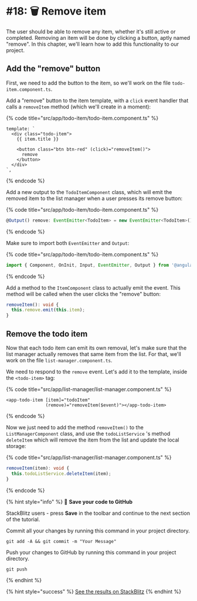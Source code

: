 # \#18: 🗑 Remove item

The user should be able to remove any item, whether it's still active or completed. Removing an item will be done by clicking a button, aptly named "remove". In this chapter, we'll learn how to add this functionality to our project.

## Add the "remove" button

First, we need to add the button to the item, so we'll work on the file `todo-item.component.ts`.

Add a "remove" button to the item template, with a `click` event handler that calls a `removeItem` method \(which we'll create in a moment\):

{% code title="src/app/todo-item/todo-item.component.ts" %}
```markup
template: `
  <div class="todo-item">
    {{ item.title }}

    <button class="btn btn-red" (click)="removeItem()">
      remove
    </button>
  </div>
`,
```
{% endcode %}

Add a new output to the `TodoItemComponent` class, which will emit the removed item to the list manager when a user presses its remove button:

{% code title="src/app/todo-item/todo-item.component.ts" %}
```typescript
@Output() remove: EventEmitter<TodoItem> = new EventEmitter<TodoItem>();
```
{% endcode %}

Make sure to import both `EventEmitter` and `Output`:

{% code title="src/app/todo-item/todo-item.component.ts" %}
```typescript
import { Component, OnInit, Input, EventEmitter, Output } from '@angular/core';
```
{% endcode %}

Add a method to the `ItemComponent` class to actually emit the event. This method will be called when the user clicks the "remove" button:

```typescript
removeItem(): void {
  this.remove.emit(this.item);
}
```

## Remove the todo item

Now that each todo item can emit its own removal, let's make sure that the list manager actually removes that same item from the list. For that, we'll work on the file `list-manager.component.ts`.

We need to respond to the `remove` event. Let's add it to the template, inside the `<todo-item>` tag:

{% code title="src/app/list-manager/list-manager.component.ts" %}
```markup
<app-todo-item [item]="todoItem"
               (remove)="removeItem($event)"></app-todo-item>
```
{% endcode %}

Now we just need to add the method `removeItem()` to the `ListManagerComponent` class, and use the `todoListService` 's method `deleteItem` which will remove the item from the list and update the local storage:

{% code title="src/app/list-manager/list-manager.component.ts" %}
```typescript
removeItem(item): void {
  this.todoListService.deleteItem(item);
}
```
{% endcode %}

{% hint style="info" %}
💾 **Save your code to GitHub**

StackBlitz users - press **Save** in the toolbar and continue to the next section of the tutorial.

Commit all your changes by running this command in your project directory.
```text
git add -A && git commit -m "Your Message"
```

Push your changes to GitHub by running this command in your project directory.
```text
git push
```
{% endhint %}

{% hint style="success" %}
[See the results on StackBlitz](https://stackblitz.com/github/ng-girls/todo-list-tutorial/tree/master/examples/0_18-remove-item)
{% endhint %}

